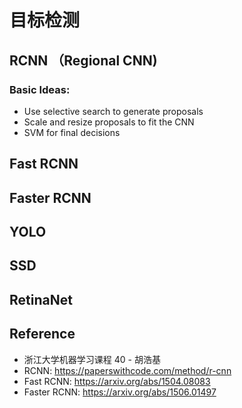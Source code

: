 # 目标检测

## RCNN （Regional CNN)

### Basic Ideas:
* Use selective search to generate proposals
* Scale and resize proposals to fit the CNN
* SVM for final decisions

## Fast RCNN

## Faster RCNN

## YOLO

## SSD

## RetinaNet

## Reference
* 浙江大学机器学习课程 40 - 胡浩基
* RCNN: https://paperswithcode.com/method/r-cnn
* Fast RCNN: https://arxiv.org/abs/1504.08083
* Faster RCNN: https://arxiv.org/abs/1506.01497

